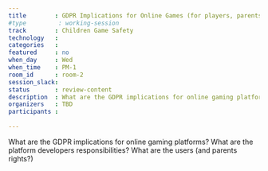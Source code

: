 ```yaml
---
title        : GDPR Implications for Online Games (for players, parents and platform owners)
#type         : working-session
track        : Children Game Safety
technology   :
categories   :
featured     : no
when_day     : Wed
when_time    : PM-1
room_id      : room-2
session_slack:
status       : review-content
description  : What are the GDPR implications for online gaming platforms? What are the platform developers responsibilities? What are the users (and parents rights?)
organizers   : TBD
participants :
    
---
```


What are the GDPR implications for online gaming platforms? What are the platform developers responsibilities? What are the users (and parents rights?)